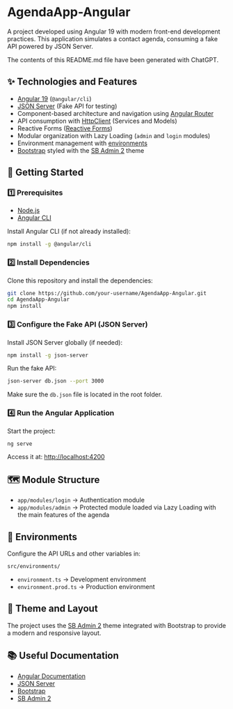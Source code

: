
# AgendaApp-Angular

A project developed using Angular 19 with modern front-end development practices. This application simulates a contact agenda, consuming a fake API powered by JSON Server.

The contents of this README.md file have been generated with ChatGPT.

## ✨ Technologies and Features

- [Angular 19](https://angular.io/) (`@angular/cli`)
- [JSON Server](https://github.com/typicode/json-server) (Fake API for testing)
- Component-based architecture and navigation using [Angular Router](https://angular.io/guide/router)
- API consumption with [HttpClient](https://angular.io/guide/http) (Services and Models)
- Reactive Forms ([Reactive Forms](https://angular.io/guide/reactive-forms))
- Modular organization with Lazy Loading (`admin` and `login` modules)
- Environment management with [environments](https://angular.io/guide/build#configuring-application-environments)
- [Bootstrap](https://getbootstrap.com/) styled with the [SB Admin 2](https://startbootstrap.com/theme/sb-admin-2) theme

## 🚀 Getting Started

### 1️⃣ Prerequisites

- [Node.js](https://nodejs.org/)
- [Angular CLI](https://angular.io/cli)

Install Angular CLI (if not already installed):

```bash
npm install -g @angular/cli
```

### 2️⃣ Install Dependencies

Clone this repository and install the dependencies:

```bash
git clone https://github.com/your-username/AgendaApp-Angular.git
cd AgendaApp-Angular
npm install
```

### 3️⃣ Configure the Fake API (JSON Server)

Install JSON Server globally (if needed):

```bash
npm install -g json-server
```

Run the fake API:

```bash
json-server db.json --port 3000
```

Make sure the `db.json` file is located in the root folder.

### 4️⃣ Run the Angular Application

Start the project:

```bash
ng serve
```

Access it at: [http://localhost:4200](http://localhost:4200)

## 🗺️ Module Structure

- `app/modules/login` → Authentication module
- `app/modules/admin` → Protected module loaded via Lazy Loading with the main features of the agenda

## 🔧 Environments

Configure the API URLs and other variables in:

```
src/environments/
```

- `environment.ts` → Development environment
- `environment.prod.ts` → Production environment

## 🎨 Theme and Layout

The project uses the [SB Admin 2](https://startbootstrap.com/theme/sb-admin-2) theme integrated with Bootstrap to provide a modern and responsive layout.

## 📚 Useful Documentation

- [Angular Documentation](https://angular.io/docs)
- [JSON Server](https://github.com/typicode/json-server)
- [Bootstrap](https://getbootstrap.com/)
- [SB Admin 2](https://startbootstrap.com/theme/sb-admin-2)
